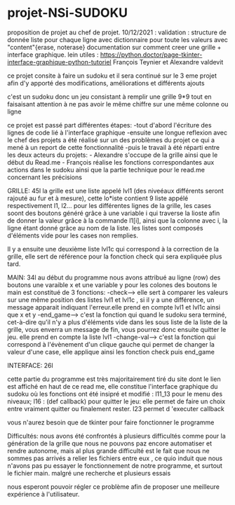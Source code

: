 # projet-NSi-SUDOKU
proposition de projet au chef de projet.
10/12/2021 : validation : structure de donnée liste pour chaque ligne avec dictionnaire pour toute les valeurs avec "content"{erase, noterase}
documentation sur comment creer une grille + interface graphique.
lein utiles : https://python.doctor/page-tkinter-interface-graphique-python-tutoriel
 François Teynier et Alexandre valdevit
 
 ce projet consite à faire un sudoku et il sera continué sur le 3 eme projet afin d'y apporté des modifications, améliorations et différents ajouts
 
 c'est un sudoku donc un jeu consistant à remplir une grille 9*9 tout en faisaisant attention à ne pas avoir le même chiffre sur une même colonne ou ligne
 
 ce projet est passé part différentes étapes:
 -tout d'abord l'écriture des lignes de code lié à l'interface graphique
 -ensuite une longue reflexion avec le chef des projets a été réalisé sur un des problèmes du projet ce qui a mené à un report de cette fonctionnalité
 -puis le travail à été réparti entre les deux acteurs du projets:
    - Alexandre s'occupe de la grille ainsi que le début du Read.me
    - François réalise les fonctions correspondantes aux actions dans le sudoku ainsi que la partie technique pour le read.me concernant les précisions
    
 GRILLE: 45l
 la grille est une liste appelé lvl1 (des niveéaux différents seront rajouté au fur et à mesure), cette lo*iste contient 9 liste appélé respectivement l1, l2... pour les différentes lignes de la grille, les cases soont des boutons généré grâce à une variable i qui traverse la lioste afin de donner la valeur grâce à la commande l1[i], ainsi que la colonne avec i, la ligne étant donné grâce au nom de la liste. les listes  sont composés d'éléments vide pour les cases non remplies.
 
Il y a ensuite une deuxième liste lvl1c qui correspond à la correction de la grille, elle sert de référence pour la fonction check qui sera expliquée plus tard.

MAIN: 34l
au début du programme nous avons attribué au ligne (row) des boutons une varaible x et une variable y pour les colones des boutons 
le main est constitué de 3 fonctions:
-check--> elle sert à comparer les valeurs sur une même position des listes lvl1 et lvl1c , si il y a une différence, un message apparait indiquant l'erreur.elle prend en compte lvl1 et lvl1c ainsi que x et y
-end_game--> c'est la fonction qui quand le sudoku sera terminé, cet-à-dire qu'il n'y a plus d'éléments vide dans les sous liste de la liste de la grille, vous enverra un message de fin, vous pourrez donc ensuite quitter le jeu. elle prend en compte la liste lvl1
-change-val--> c'est la fonction qui correspond à l'évènement d'un clique gauche qui permet de changer la valeur d'une case, elle applique ainsi les fonction check puis end_game
 
INTERFACE: 26l

cette partie du programme est très majoritairement tiré du site dont le lien est affiché en haut de ce read me, elle constitue l'interface graphique du sudoku où les fonctions ont été insipré et modifié : l11_13 pour le menu des niveaux; l16 : (def callback) pour quitter le jeu: elle permet de faire un choix entre vraiment quitter ou finalement rester. l23 permet d 'executer callback

vous n'aurez besoin que de tkinter pour faire fonctionner le programme


Difficultés:
nous avons été confrontés à plusieurs difficultés comme pour la génération de la grille que nous ne pouvons paz encore automatiser et rendre autonome, mais al plus grande difficulté est le fait que nous ne sommes pas arrivés a relier les fichiers entre eux , ce quio induit que nous n'avons pas pu essayer le fonctionnement de notre programme, et surtout le fichier main. malgré une recherche et plusieurs essais

nous esperont pouvoir régler ce problème afin de proposer une meilleure expérience à l'utilisateur.
